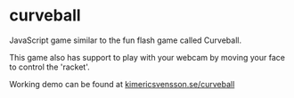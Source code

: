 # curveball
JavaScript game similar to the fun flash game called Curveball.

This game also has support to play with your webcam by moving your face to control the 'racket'.

Working demo can be found at [kimericsvensson.se/curveball](https://www.kimericsvensson.se/curveball)
